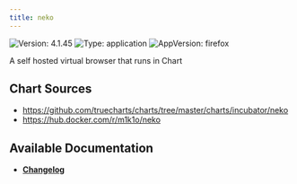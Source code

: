 ```yaml
---
title: neko
---
```


![Version: 4.1.45](https://img.shields.io/badge/Version-4.1.45-informational?style=flat-square) ![Type: application](https://img.shields.io/badge/Type-application-informational?style=flat-square) ![AppVersion: firefox](https://img.shields.io/badge/AppVersion-firefox-informational?style=flat-square)

A self hosted virtual browser that runs in Chart

## Chart Sources

- https://github.com/truecharts/charts/tree/master/charts/incubator/neko
- https://hub.docker.com/r/m1k1o/neko

## Available Documentation

- [**Changelog**](./CHANGELOG.md)
